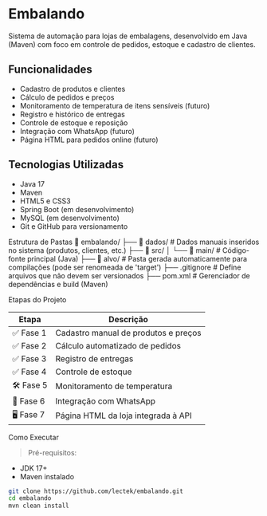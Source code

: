 # Embalando

Sistema de automação para lojas de embalagens, desenvolvido em Java (Maven) com foco em controle de pedidos, estoque e cadastro de clientes.

## Funcionalidades

- Cadastro de produtos e clientes
- Cálculo de pedidos e preços
- Monitoramento de temperatura de itens sensíveis (futuro)
- Registro e histórico de entregas
- Controle de estoque e reposição
- Integração com WhatsApp (futuro)
- Página HTML para pedidos online (futuro)

## Tecnologias Utilizadas

- Java 17
- Maven
- HTML5 e CSS3
- Spring Boot (em desenvolvimento)
- MySQL (em desenvolvimento)
- Git e GitHub para versionamento

 
 Estrutura de Pastas
📁 embalando/
├── 📁 dados/ # Dados manuais inseridos no sistema (produtos, clientes, etc.)
├── 📁 src/
│ └── 📁 main/ # Código-fonte principal (Java)
├── 📁 alvo/ # Pasta gerada automaticamente para compilações (pode ser renomeada de 'target')
├── .gitignore # Define arquivos que não devem ser versionados
├── pom.xml # Gerenciador de dependências e build (Maven)


 Etapas do Projeto

| Etapa | Descrição |
|-------|-----------|
| ✅ Fase 1 | Cadastro manual de produtos e preços |
| ✅ Fase 2 | Cálculo automatizado de pedidos |
| ✅ Fase 3 | Registro de entregas |
| ✅ Fase 4 | Controle de estoque |
| 🛠️ Fase 5 | Monitoramento de temperatura |
| 🔄 Fase 6 | Integração com WhatsApp |
| 🖥️ Fase 7 | Página HTML da loja integrada à API |

 Como Executar

> Pré-requisitos:
- JDK 17+
- Maven instalado

```bash
git clone https://github.com/lectek/embalando.git
cd embalando
mvn clean install


